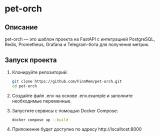 # pet-orch

## Описание

pet-orch — это шаблон проекта на FastAPI с интеграцией PostgreSQL, Redis, Prometheus, Grafana и Telegram-бота для получения метрик.

## Запуск проекта

1. Клонируйте репозиторий:

   ```bash
   git clone https://github.com/FinnMem/pet-orch.git
   cd pet-orch
   ```

2. Создайте файл .env на основе .env.example и заполните необходимые переменные.

3. Запустите сервисы с помощью Docker Compose:

    ```bash
    docker compose up --build
    ```

4. Приложение будет доступно по адресу http://localhost:8000